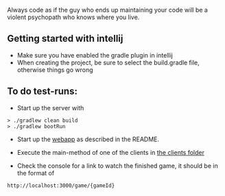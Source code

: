 Always code as if the guy who ends up maintaining your code will be a violent psychopath who knows where you live.

## Getting started with intellij
  - Make sure you have enabled the gradle plugin in intellij
  - When creating the project, be sure to select the build.gradle file, otherwise things go wrong

## To do test-runs:
  - Start up the server with 
```
> ./gradlew clean build
> ./gradlew bootRun
```
  - Start up the [webapp](https://github.com/cygni/paintbot-webapp) as described in the README.

  - Execute the main-method of one of the clients in [the clients folder](https://github.com/cygni/paintbot/tree/develop/client/src/main/java/se/cygni/paintbot)
  - Check the console for a link to watch the finished game, it should be in the format of 
```
http://localhost:3000/game/{gameId}
```
